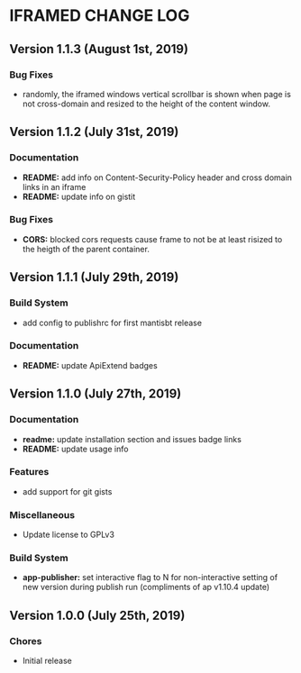 # IFRAMED CHANGE LOG

## Version 1.1.3 (August 1st, 2019)

### Bug Fixes

- randomly, the iframed windows vertical scrollbar is shown when page is not cross-domain and resized to the height of the content window.

## Version 1.1.2 (July 31st, 2019)

### Documentation

- **README:** add info on Content-Security-Policy header and cross domain links in an iframe
- **README:** update info on gistit

### Bug Fixes

- **CORS:** blocked cors requests cause frame to not be at least risized to the heigth of the parent container.

## Version 1.1.1 (July 29th, 2019)

### Build System

- add config to publishrc for first mantisbt release

### Documentation

- **README:** update ApiExtend badges

## Version 1.1.0 (July 27th, 2019)

### Documentation

- **readme:** update installation section and issues badge links
- **README:** update usage info

### Features

- add support for git gists

### Miscellaneous

- Update license to GPLv3

### Build System

- **app-publisher:** set interactive flag to N for non-interactive setting of new version during publish run (compliments of ap v1.10.4 update)

## Version 1.0.0 (July 25th, 2019)

### Chores

- Initial release

